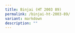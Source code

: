 ```yaml
---
title: Binjai (HT 2003 89)
permalink: /binjai-ht-2003-89/
variant: markdown
description: ""
---
```

